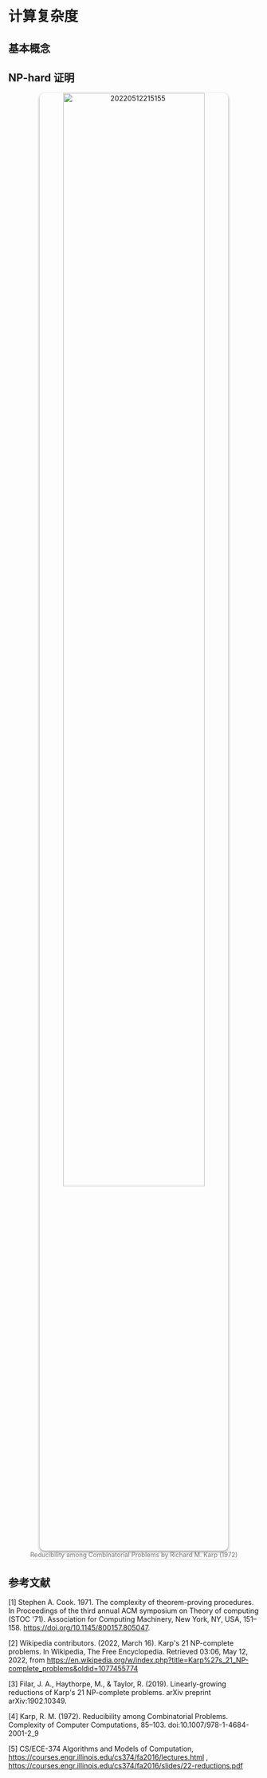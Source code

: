 # 计算复杂度


## 基本概念

## NP-hard 证明

<div align="center" ><img src="https://fastly.jsdelivr.net/gh/wlchengg/PicBed@main/images_for_blogs/20220512215155.png" alt="20220512215155" width="75%" style="box-shadow: 0 3px 6px rgba(0,0,0,0.16), 0 3px 6px rgba(0,0,0,0.23);border-radius:10px;"/><br><div style="color:orange; border-bottom: 1px solid #d9d9d9; display: inline-block; color: #777; font-size: 90%; padding: 1px;">Reducibility among Combinatorial Problems by Richard M. Karp (1972)</div></div>



## 参考文献

[1] Stephen A. Cook. 1971. The complexity of theorem-proving procedures. In Proceedings of the third annual ACM symposium on Theory of computing (STOC '71). Association for Computing Machinery, New York, NY, USA, 151–158. <https://doi.org/10.1145/800157.805047>.

[2] Wikipedia contributors. (2022, March 16). Karp's 21 NP-complete problems. In Wikipedia, The Free Encyclopedia. Retrieved 03:06, May 12, 2022, from <https://en.wikipedia.org/w/index.php?title=Karp%27s_21_NP-complete_problems&oldid=1077455774>

[3] Filar, J. A., Haythorpe, M., & Taylor, R. (2019). Linearly-growing reductions of Karp's 21 NP-complete problems. arXiv preprint arXiv:1902.10349.

[4] Karp, R. M. (1972). Reducibility among Combinatorial Problems. Complexity of Computer Computations, 85–103. doi:10.1007/978-1-4684-2001-2_9

[5] CS/ECE-374 Algorithms and Models of Computation, https://courses.engr.illinois.edu/cs374/fa2016/lectures.html , https://courses.engr.illinois.edu/cs374/fa2016/slides/22-reductions.pdf


